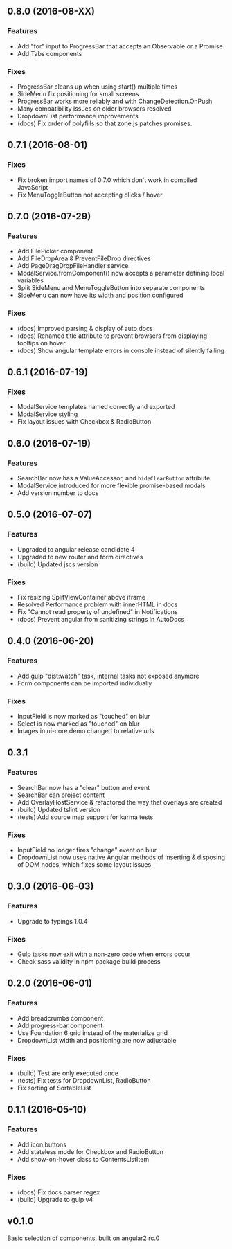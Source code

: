 ## 0.8.0 (2016-08-XX)
### Features
* Add "for" input to ProgressBar that accepts an Observable or a Promise
* Add Tabs components

### Fixes
* ProgressBar cleans up when using start() multiple times
* SideMenu fix positioning for small screens
* ProgressBar works more reliably and with ChangeDetection.OnPush
* Many compatibility issues on older browsers resolved
* DropdownList performance improvements
* (docs) Fix order of polyfills so that zone.js patches promises.

## 0.7.1 (2016-08-01)
### Fixes
* Fix broken import names of 0.7.0 which don't work in compiled JavaScript
* Fix MenuToggleButton not accepting clicks / hover

## 0.7.0 (2016-07-29)
### Features
* Add FilePicker component
* Add FileDropArea & PreventFileDrop directives
* Add PageDragDropFileHandler service
* ModalService.fromComponent() now accepts a parameter defining local variables
* Split SideMenu and MenuToggleButton into separate components
* SideMenu can now have its width and position configured

### Fixes
* (docs) Improved parsing & display of auto docs
* (docs) Renamed title attribute to prevent browsers from displaying tooltips on hover
* (docs) Show angular template errors in console instead of silently failing

## 0.6.1 (2016-07-19)
### Fixes
* ModalService templates named correctly and exported
* ModalService styling
* Fix layout issues with Checkbox & RadioButton

## 0.6.0 (2016-07-19)
### Features
* SearchBar now has a ValueAccessor, and `hideClearButton` attribute
* ModalService introduced for more flexible promise-based modals
* Add version number to docs

## 0.5.0 (2016-07-07)
### Features
* Upgraded to angular release candidate 4
* Upgraded to new router and form directives
* (build) Updated jscs version

### Fixes
* Fix resizing SplitViewContainer above iframe
* Resolved Performance problem with innerHTML in docs
* Fix "Cannot read property of undefined" in Notifications
* (docs) Prevent angular from sanitizing strings in AutoDocs

## 0.4.0 (2016-06-20)
### Features
* Add gulp "dist:watch" task, internal tasks not exposed anymore
* Form components can be imported individually

### Fixes
* InputField is now marked as "touched" on blur
* Select is now marked as "touched" on blur
* Images in ui-core demo changed to relative urls

## 0.3.1
### Features 
* SearchBar now has a "clear" button and event
* SearchBar can project content
* Add OverlayHostService & refactored the way that overlays are created
* (build) Updated tslint version
* (tests) Add source map support for karma tests

### Fixes
* InputField no longer fires "change" event on blur
* DropdownList now uses native Angular methods of inserting & disposing of DOM nodes, which fixes some layout issues

## 0.3.0 (2016-06-03)

### Features
* Upgrade to typings 1.0.4

### Fixes
* Gulp tasks now exit with a non-zero code when errors occur
* Check sass validity in npm package build process

## 0.2.0 (2016-06-01)

### Features
* Add breadcrumbs component
* Add progress-bar component
* Use Foundation 6 grid instead of the materialize grid
* DropdownList width and positioning are now adjustable

### Fixes
* (build) Test are only executed once
* (tests) Fix tests for DropdownList, RadioButton
* Fix sorting of SortableList


## 0.1.1 (2016-05-10)

### Features
* Add icon buttons
* Add stateless mode for Checkbox and RadioButton
* Add show-on-hover class to ContentsListItem

### Fixes
* (docs) Fix docs parser regex
* (build) Upgrade to gulp v4

## v0.1.0
Basic selection of components, built on angular2 rc.0
